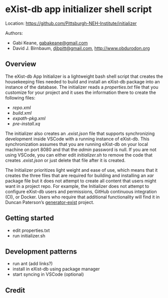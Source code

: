 # eXist-db app initializer shell script

Location: <https://github.com/Pittsburgh-NEH-Institute/initializer>

Authors:

* Gabi Keane, gabakeane@gmail.com
* David J. Birnbaum, djbpitt@gmail.com, <http://www.obdurodon.org>

## Overview

The eXist-db App Initializer is a lightweight bash shell script that creates the housekeeping files needed to build and install an eXist-db package into an instance of the database. The initializer reads a *properties.txt* file that you customize for your project and it uses the information there to create the following files:

* *repo.xml*
* *build.xml*
* *expath-pkg.xml*
* *pre-install.xq*

The initializer also creates an *.exist.json* file that supports synchronizing development inside VSCode with a running instance of eXist-db. This synchronization assumes that you are running eXist-db on your local machine on port 8080 and that the *admin* password is null. If you are not using VSCode, you can either edit *initializer.sh* to remove the code that creates *.exist.json* or just delete that file after it is created.

The Initializer prioritizes light weight and ease of use, which means that it creates the three files that are required for building and installing an *xar* package file but it does not attempt to create all content that users might want in a project repo. For example, the Initializer does not attempt to configure eXist-db users and permissions, GitHub continuous integration (CI), or Docker. Users who require that additional functionality will find it in Duncan Paterson’s [generator-exist](https://github.com/eXist-db/generator-exist) project.

## Getting started
- edit properties.txt
- run initializer.sh

## Development patterns
- run ant (add links?)
- install in eXist-db using package manager
- start syncing in VSCode (optional)

## Credit



